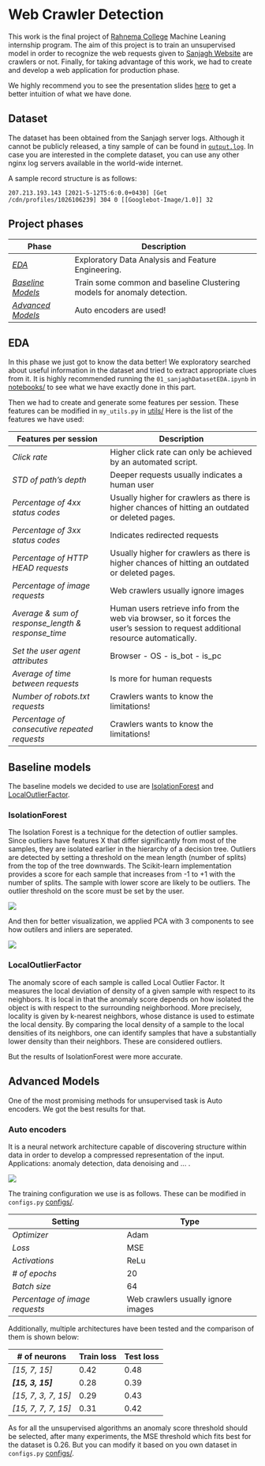 # Web Crawler Detection
This work is the final project of [Rahnema College](https://rahnemacollege.com/courses/machine_learning_fundamental) Machine Leaning internship program.
The aim of this project is to train an unsupervised model in order to recognize the web requests given to [Sanjagh Website](https://sanjagh.pro) are crawlers or not.
Finally, for taking advantage of this work, we had to create and develop a web application for production phase.

We highly recommend you to see the presentation slides [here](https://github.com/mohammadhashemii/Web-Crawler-Detection/tree/master/presentation) to get a better intuition of what we have done.

## Dataset

The dataset has been obtained from the Sanjagh server logs. Although it cannot be publicly released, a tiny sample of can be found in [`output.log`](https://github.com/mohammadhashemii/Web-Crawler-Detection/blob/master/dataset/output.log). In case you are interested in the complete dataset, you can use any other nginx log servers available in the world-wide internet.

A sample record structure is as follows:

`207.213.193.143 [2021-5-12T5:6:0.0+0430] [Get /cdn/profiles/1026106239] 304 0 [[Googlebot-Image/1.0]] 32`


## Project phases

| Phase | Description |
|--|--|
| [*EDA*](https://github.com/mohammadhashemii/Web-Crawler-Detection#EDA) | Exploratory Data Analysis and Feature Engineering.  |
| [*Baseline Models*](https://github.com/mohammadhashemii/Web-Crawler-Detection#Baseline-Models) | Train some common and baseline Clustering models for anomaly detection. |
| [*Advanced Models*](https://github.com/mohammadhashemii/Web-Crawler-Detection#Advanced-Models) | Auto encoders are used! |

## EDA

In this phase we just got to know the data better! We exploratory searched about useful information in the dataset and tried to extract appropriate clues from it. It is highly recommended running the `01_sanjaghDatasetEDA.ipynb` in [notebooks/](https://github.com/mohammadhashemii/Web-Crawler-Detection/tree/master/notebooks) to see what we have exactly done in this part.

Then we had to create and generate some features per session. These features can be modified in `my_utils.py` in [utils/](https://github.com/mohammadhashemii/Web-Crawler-Detection/tree/master/utils) Here is the list of the features we have used:

| Features per session | Description |
|--|--|
| *Click rate* | Higher click rate can only be achieved by an automated script. |
| *STD of path’s depth* | Deeper requests usually indicates a human user |
| *Percentage of 4xx status codes* | Usually higher for crawlers as there is higher chances of hitting an outdated or deleted pages. |
| *Percentage of 3xx status codes* | Indicates redirected requests|
| *Percentage of HTTP HEAD requests* | Usually higher for crawlers as there is higher chances of hitting an outdated or deleted pages. |
| *Percentage of image requests* | Web crawlers usually ignore images |
| *Average & sum of response_length & response_time* | Human users retrieve info from the web via browser, so it forces the user’s session to request additional resource automatically.|
| *Set the user agent attributes* | Browser - OS - is_bot - is_pc |
| *Average of time between requests* | Is more for human requests |
| *Number of *robots.txt* requests* | Crawlers wants to know the limitations! |
| *Percentage of consecutive repeated requests* | Crawlers wants to know the limitations! |

## Baseline models

The baseline models we decided to use are [IsolationForest](https://scikit-learn.org/stable/modules/generated/sklearn.ensemble.IsolationForest.html) and [LocalOutlierFactor](http://scikit-learn.org/stable/modules/generated/sklearn.neighbors.LocalOutlierFactor.html).

### IsolationForest

The Isolation Forest is a technique for the detection of outlier samples. Since outliers have features X that differ significantly from most of the samples, they are isolated earlier in the hierarchy of a decision tree. Outliers are detected by setting a threshold on the mean length (number of splits) from the top of the tree downwards. The Scikit-learn implementation provides a score for each sample that increases from -1 to +1 with the number of splits. The sample with lower score are likely to be outliers. The outlier threshold on the score must be set by the user.

![](https://github.com/mohammadhashemii/Web-Crawler-Detection/blob/master/images/IsolationForestScore.png)

And then for better visualization, we applied PCA with 3 components to see how outilers and inliers are seperated.

![](https://github.com/mohammadhashemii/Web-Crawler-Detection/blob/master/images/PCA.png)


### LocalOutlierFactor

The anomaly score of each sample is called Local Outlier Factor. It measures the local deviation of density of a given sample with respect to its neighbors. It is local in that the anomaly score depends on how isolated the object is with respect to the surrounding neighborhood. More precisely, locality is given by k-nearest neighbors, whose distance is used to estimate the local density. By comparing the local density of a sample to the local densities of its neighbors, one can identify samples that have a substantially lower density than their neighbors. These are considered outliers.

But the results of IsolationForest were more accurate.

## Advanced Models

One of the most promising methods for unsupervised task is Auto encoders. We got the best results for that.

### Auto encoders

It is a neural network architecture capable of discovering structure within data in order to develop a compressed representation of the input. Applications: anomaly detection, data denoising and ... . 
 
 ![](https://github.com/mohammadhashemii/Web-Crawler-Detection/blob/master/images/autoencoder.png)

 The training configuration we use is as follows. These can be modified in `configs.py` [configs/](https://github.com/mohammadhashemii/Web-Crawler-Detection/tree/master/configs).

 | Setting | Type |
|--|--|
| *Optimizer* | Adam |
| *Loss* | MSE |
| *Activations* | ReLu |
| *# of epochs* | 20|
| *Batch size* | 64 |
| *Percentage of image requests* | Web crawlers usually ignore images |

Additionally, multiple architectures have been tested and the comparison of them is shown below:

 | # of neurons | Train loss | Test loss |
|--|--|--|
| *[15, 7, 15]* | 0.42 | 0.48 |
| ***[15, 3, 15]*** | 0.28 | 0.39 |
| *[15, 7, 3, 7, 15]* | 0.29 | 0.43 |
| *[15, 7, 7, 7, 15]* | 0.31 | 0.42 |

As for all the unsupervised algorithms an anomaly score threshold should be selected, after many experiments, the MSE threshold which fits best for the dataset is 0.26. But you can modify it based on you own dataset in `configs.py` [configs/](https://github.com/mohammadhashemii/Web-Crawler-Detection/tree/master/configs).

